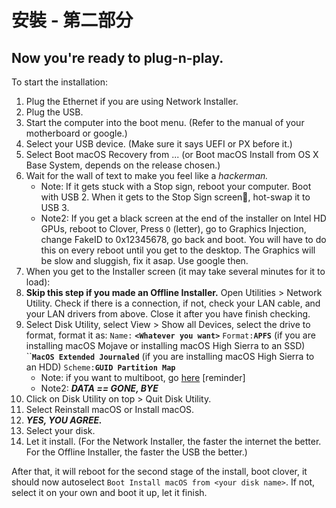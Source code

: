 # 安裝 - 第二部分

## Now you're ready to plug-n-play.

To start the installation:

1. Plug the Ethernet if you are using Network Installer.
2. Plug the USB.
3. Start the computer into the boot menu. \(Refer to the manual of your motherboard or google.\)
4. Select your USB device. \(Make sure it says UEFI or PX before it.\)
5. Select Boot macOS Recovery from ... \(or Boot macOS Install from OS X Base System, depends on the release chosen.\)
6. Wait for the wall of text to make you feel like a _hackerman._
   * Note: If it gets stuck with a Stop sign, reboot your computer. Boot with USB 2. When it gets to the Stop Sign screen🚫, hot-swap it to USB 3.
   * Note2: If you get a black screen at the end of the installer on Intel HD GPUs, reboot to Clover, Press `O` \(letter\), go to Graphics Injection, change FakeID to 0x12345678, go back and boot. You will have to do this on every reboot until you get to the desktop. The Graphics will be slow and sluggish, fix it asap. Use google then.
7. When you get to the Installer screen \(it may take several minutes for it to load\):
8. **Skip this step if you made an Offline Installer.** Open Utilities &gt; Network Utility. Check if there is a connection, if not, check your LAN cable, and your LAN drivers from above. Close it after you have finish checking.
9. Select Disk Utility, select View &gt; Show all Devices, select the drive to format, format it as: `Name:`  **`<Whatever you want>`** `Format:`**`APFS`** \(if you are installing macOS Mojave or installing macOS High Sierra to an SSD\)        ``**`MacOS Extended Journaled`** \(if you are installing macOS High Sierra to an HDD\) `Scheme:`**`GUID Partition Map`**
   * Note: if you want to multiboot, go [here](https://hackintosh-multiboot.gitbook.io/hackintosh-multiboot/) \[reminder\]
   * Note2: _**DATA == GONE, BYE**_
10. Click on Disk Utility on top &gt; Quit Disk Utility.
11. Select Reinstall macOS or Install macOS.
12. _**YES, YOU AGREE.**_
13. Select your disk.
14. Let it install. \(For the Network Installer, the faster the internet the better. For the Offline Installer, the faster the USB the better.\)

After that, it will reboot for the second stage of the install, boot clover, it should now autoselect `Boot Install macOS from <your disk name>`. If not, select it on your own and boot it up, let it finish.

